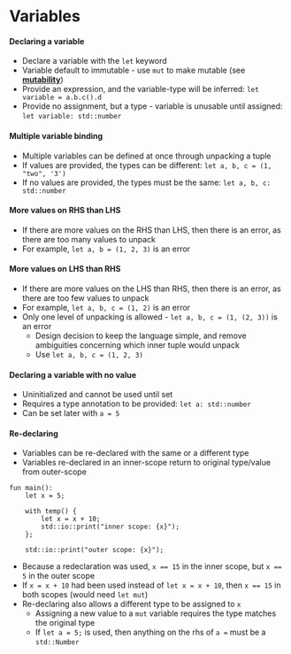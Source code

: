 # Variables
#### Declaring a variable
- Declare a variable with the `let` keyword
- Variable default to immutable - use `mut` to make mutable (see [**mutability**](./mutability))
- Provide an expression, and the variable-type will be inferred: `let variable = a.b.c().d`
- Provide no assignment, but a type - variable is unusable until assigned: `let variable: std::number`

#### Multiple variable binding
- Multiple variables can be defined at once through unpacking a tuple
- If values are provided, the types can be different: `let a, b, c = (1, "two", '3')`
- If no values are provided, the types must be the same: `let a, b, c: std::number`

#### More values on RHS than LHS
- If there are more values on the RHS than LHS, then there is an error, as there are too many values to unpack
- For example, `let a, b = (1, 2, 3)` is an error

#### More values on LHS than RHS
- If there are more values on the LHS than RHS, then there is an error, as there are too few values to unpack
- For example, `let a, b, c = (1, 2)` is an error
- Only one level of unpacking is allowed - `let a, b, c = (1, (2, 3))` is an error
  - Design decision to keep the language simple, and remove ambiguities concerning which inner tuple would unpack
  - Use `let a, b, c = (1, 2, 3)`

#### Declaring a variable with no value
- Uninitialized and cannot be used until set
- Requires a type annotation to be provided: `let a: std::number`
- Can be set later with `a = 5`

#### Re-declaring
- Variables can be re-declared with the same or a different type
- Variables re-declared in an inner-scope return to original type/value from outer-scope

```s++
fun main():
    let x = 5;
    
    with temp() {
        let x = x + 10;
        std::io::print("inner scope: {x}");
    };
    
    std::io::print("outer scope: {x}");
```

- Because a redeclaration was used, `x == 15` in the inner scope, but `x == 5` in the outer scope
- If `x = x + 10` had been used instead of `let x = x + 10`, then `x == 15` in both scopes (would need `let mut`)
- Re-declaring also allows a different type to be assigned to `x`
    - Assigning a new value to a `mut` variable requires the type matches the original type
    - If `let a = 5;` is used, then anything on the rhs of `a =` must be a `std::Number`